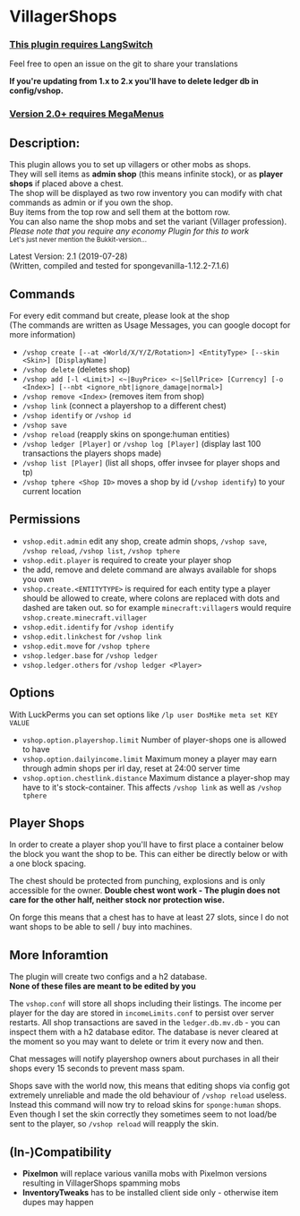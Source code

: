 VillagerShops
=====

### [This plugin requires LangSwitch](https://github.com/DosMike/LangSwitch)  
Feel free to open an issue on the git to share your translations


**If you're updating from 1.x to 2.x you'll have to delete ledger db in config/vshop.**
### [Version 2.0+ requires MegaMenus](https://ore.spongepowered.org/DosMike/Mega-Menus)

Description:
-----

This plugin allows you to set up villagers or other mobs as shops.<br>
They will sell items as **admin shop** (this means infinite stock), or as **player shops** if placed above a chest.<br>
The shop will be displayed as two row inventory you can modify with chat commands as admin or if you own the shop.<br>
Buy items from the top row and sell them at the bottom row.<br>
You can also name the shop mobs and set the variant (Villager profession).<br>
*Please note that you require any economy Plugin for this to work*<br>
<sub>Let's just never mention the Bukkit-version...</sub>

Latest Version: 2.1 (2019-07-28)<br>
(Written, compiled and tested for spongevanilla-1.12.2-7.1.6)

Commands
-----

For every edit command but create, please look at the shop  
(The commands are written as Usage Messages, you can google docopt for more information)

- `/vshop create [--at <World/X/Y/Z/Rotation>] <EntityType> [--skin <Skin>] [DisplayName]`
- `/vshop delete` (deletes shop)
- `/vshop add [-l <Limit>] <~|BuyPrice> <~|SellPrice> [Currency] [-o <Index>] [--nbt <ignore_nbt|ignore_damage|normal>]`
- `/vshop remove <Index>` (removes item from shop)
- `/vshop link` (connect a playershop to a different chest)
- `/vshop identify` or `/vshop id`
- `/vshop save`
- `/vshop reload` (reapply skins on sponge:human entities)
- `/vshop ledger [Player]` or `/vshop log [Player]` (display last 100 transactions the players shops made)
- `/vshop list [Player]` (list all shops, offer invsee for player shops and tp)
- `/vshop tphere <Shop ID>` moves a shop by id (`/vshop identify`) to your current location

Permissions
-----
- `vshop.edit.admin` edit any shop, create admin shops, `/vshop save`, `/vshop reload`, `/vshop list`, `/vshop tphere`
- `vshop.edit.player` is required to create your player shop
- the add, remove and delete command are always available for shops you own
- `vshop.create.<ENTITYTYPE>` is required for each entity type a player should be allowed to create, where colons are replaced with dots and dashed are taken out. so for example `minecraft:villager`s would require `vshop.create.minecraft.villager`
- `vshop.edit.identify` for `/vshop identify`
- `vshop.edit.linkchest` for `/vshop link`
- `vshop.edit.move` for `/vshop tphere`
- `vshop.ledger.base` for `/vshop ledger`
- `vshop.ledger.others` for `/vshop ledger <Player>`

Options
-----
With LuckPerms you can set options like `/lp user DosMike meta set KEY VALUE`

- `vshop.option.playershop.limit` Number of player-shops one is allowed to have
- `vshop.option.dailyincome.limit` Maximum money a player may earn through admin shops per irl day, reset at 24:00 server time
- `vshop.option.chestlink.distance` Maximum distance a player-shop may have to it's stock-container. This affects `/vshop link` as well as `/vshop tphere`

Player Shops
-----
In order to create a player shop you'll have to first place a container below the block you want the shop to be. This can either be directly below or with a one block spacing.

The chest should be protected from punching, explosions and is only accessible for the owner. **Double chest wont work - The plugin does not care for the other half, neither stock nor protection wise.**

On forge this means that a chest has to have at least 27 slots, since I do not want shops to be able to sell / buy into machines.

More Inforamtion
-----
The plugin will create two configs and a h2 database.   
**None of these files are meant to be edited by you**

The `vshop.conf` will store all shops including their listings. The income per player for the day are stored in `incomeLimits.conf` to persist over server restarts. All shop transactions are saved in the `ledger.db.mv.db` - you can inspect them with a h2 database editor. The database is never cleared at the moment so you may want to delete or trim it every now and then.

Chat messages will notify playershop owners about purchases in all their shops every 15 seconds to prevent mass spam.

Shops save with the world now, this means that editing shops via config got extremely unreliable and made the old behaviour of `/vshop reload` useless. Instead this command will now try to reload skins for `sponge:human` shops.   
Even though I set the skin correctly they sometimes seem to not load/be sent to the player, so `/vshop reload` will reapply the skin.

(In-)Compatibility
-----

* **Pixelmon** will replace various vanilla mobs with Pixelmon versions resulting in VillagerShops spamming mobs
* **InventoryTweaks** has to be installed client side only - otherwise item dupes may happen
